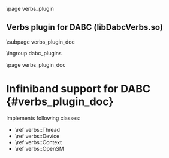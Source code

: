 \page verbs_plugin
## Verbs plugin for DABC (libDabcVerbs.so)

\subpage verbs_plugin_doc

\ingroup dabc_plugins


\page verbs_plugin_doc
# Infiniband support for DABC {#verbs_plugin_doc}


Implements following classes:
- \ref verbs::Thread
- \ref verbs::Device
- \ref verbs::Context
- \ref verbs::OpenSM

